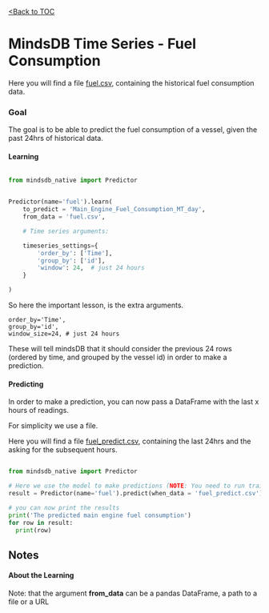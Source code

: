 [<Back to TOC](../README.md)
# MindsDB Time Series - Fuel Consumption

Here you will find a file [fuel.csv](https://raw.githubusercontent.com/mindsdb/mindsdb/master/docs/examples/time_series/fuel_consumption/fuel.csv), containing the historical fuel consumption data.

### Goal
The goal is to be able to predict the fuel consumption of a vessel, given the past 24hrs of historical data.

#### Learning


```python

from mindsdb_native import Predictor


Predictor(name='fuel').learn(
    to_predict = 'Main_Engine_Fuel_Consumption_MT_day',
    from_data = 'fuel.csv',

    # Time series arguments:

    timeseries_settings={
        'order_by': ['Time'],
        'group_by': ['id'],
        'window': 24,  # just 24 hours
    }

)

```

So here the important lesson, is the extra arguments.



    order_by='Time',
    group_by='id',
    window_size=24, # just 24 hours


These will tell mindsDB that it should consider the previous 24 rows (ordered by time, and grouped by the vessel id) in order to make a prediction.

#### Predicting

In order to make a prediction, you can now pass a DataFrame with the last x hours of readings.

For simplicity we use a file.

Here you will find a file [fuel_predict.csv](https://raw.githubusercontent.com/mindsdb/mindsdb/master/docs/examples/time_series/fuel_consumption/fuel_predict.csv), containing the last 24hrs and the asking for the subsequent hours.


```python

from mindsdb_native import Predictor

# Here we use the model to make predictions (NOTE: You need to run train.py first)
result = Predictor(name='fuel').predict(when_data = 'fuel_predict.csv')

# you can now print the results
print('The predicted main engine fuel consumption')
for row in result:
  print(row)


```

## Notes

#### About the Learning

Note: that the argument **from_data** can be a pandas DataFrame, a path to a file or a URL
